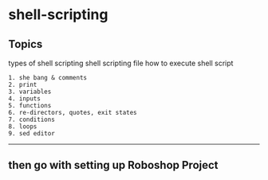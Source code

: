 # shell-scripting

## Topics

types of shell scripting
shell scripting file
how to execute shell script


````
1. she bang & comments
2. print
3. variables
4. inputs
5. functions
6. re-directors, quotes, exit states
7. conditions
8. loops
9. sed editor

````

-----
then go with setting up Roboshop Project
------

